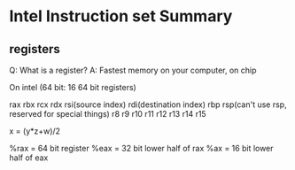 # Intel Instruction set Summary

## registers
Q: What is a register?
A: Fastest memory on your computer, on chip

On intel (64 bit: 16 64 bit registers)

rax rbx rcx rdx rsi(source index) rdi(destination index) rbp rsp(can't use rsp, reserved for special things)
r8 r9 r10 r11 r12 r13 r14 r15

x = (y*z+w)/2

%rax = 64 bit register
%eax = 32 bit lower half of rax
%ax = 16 bit lower half of eax